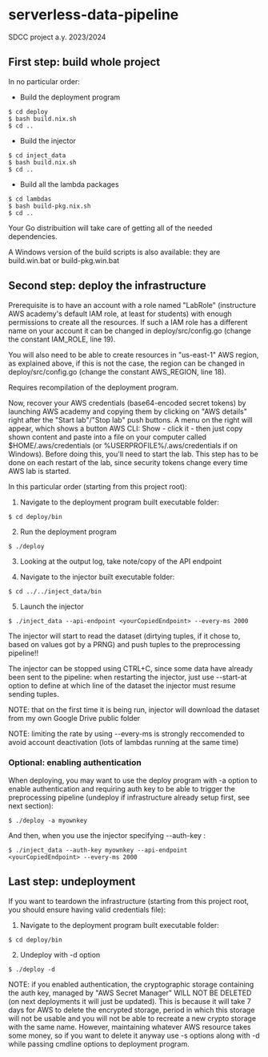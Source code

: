 # serverless-data-pipeline
SDCC project a.y. 2023/2024

## First step: build whole project
In no particular order:
 
 * Build the deployment program
 ~~~
 $ cd deploy
 $ bash build.nix.sh
 $ cd ..
 ~~~

 * Build the injector
 ~~~
 $ cd inject_data
 $ bash build.nix.sh
 $ cd ..
 ~~~

 * Build all the lambda packages
 ~~~
 $ cd lambdas
 $ bash build-pkg.nix.sh
 $ cd ..
 ~~~

Your Go distribuition will take care of getting all of the needed
dependencies.

A Windows version of the build scripts is also available: they are
build.win.bat or build-pkg.win.bat

## Second step: deploy the infrastructure

Prerequisite is to have an account with a role named "LabRole" 
(instructure AWS academy's default IAM role, at least for students) with
enough permissions to create all the resources. If such a IAM role has
a different name on your account it can be changed in deploy/src/config.go
(change the constant IAM_ROLE, line 19).

You will also need to be able to create resources in "us-east-1" AWS region,
as explained above, if this is not the case, the region can be changed in
deploy/src/config.go (change the constant AWS_REGION, line 18).

Requires recompilation of the deployment program.

Now, recover your AWS credentials (base64-encoded secret tokens) by launching
AWS academy and copying them by clicking on "AWS details" right after the
"Start lab"/"Stop lab" push buttons. A menu on the right will appear, which
shows a button AWS CLI: Show - click it - then just copy shown content and paste into a
file on your computer called $HOME/.aws/credentials 
(or %USERPROFILE%/.aws/credentials if on Windows). 
Before doing this, you'll need to start the lab. 
This step has to be done on each restart of the lab, since security tokens
change every time AWS lab is started.

In this particular order (starting from this project root):

 1. Navigate to the deployment program built executable folder:
 ~~~
 $ cd deploy/bin
 ~~~

 2. Run the deployment program
 ~~~
 $ ./deploy
 ~~~

 3. Looking at the output log, take note/copy of the API endpoint

 4. Navigate to the injector built executable folder:
 ~~~
 $ cd ../../inject_data/bin
 ~~~

 5. Launch the injector
 ~~~
 $ ./inject_data --api-endpoint <yourCopiedEndpoint> --every-ms 2000
 ~~~

The injector will start to read the dataset (dirtying tuples, if it chose to, based on values got by a PRNG) and push tuples to the preprocessing pipeline!!

The injector can be stopped using CTRL+C, since some data have already been sent to the pipeline: when restarting the injector, just use --start-at option to define at which line
of the dataset the injector must resume sending tuples.

NOTE: that on the first time it is being run, injector will download the dataset from my own Google Drive public folder

NOTE: limiting the rate by using --every-ms is strongly reccomended to avoid account deactivation (lots of lambdas running at the same time)

### Optional: enabling authentication

When deploying, you may want to use the deploy program with -a option to enable authentication and requiring auth key
to be able to trigger the preprocessing pipeline (undeploy if infrastructure already setup first, see next section):

~~~
$ ./deploy -a myownkey
~~~

And then, when you use the injector specifying --auth-key <authKey>:

~~~
$ ./inject_data --auth-key myownkey --api-endpoint <yourCopiedEndpoint> --every-ms 2000
~~~

## Last step: undeployment

If you want to teardown the infrastructure (starting from this project root, you should ensure having valid credentials file):

1. Navigate to the deployment program built executable folder:
~~~
$ cd deploy/bin
~~~

2. Undeploy with -d option
~~~
$ ./deploy -d
~~~

NOTE: if you enabled authentication, the cryptographic storage containing the auth key, 
managed by "AWS Secret Manager" WILL NOT BE DELETED (on next deployments it will just be updated). 
This is because it will take 7 days for AWS to delete the encrypted storage, 
period in which this storage will not be usable and you will not be able to recreate 
a new crypto storage with the same name. However, maintaining whatever AWS resource takes some money, 
so if you want to delete it anyway use -s options along with -d while passing cmdline options to deployment program.

